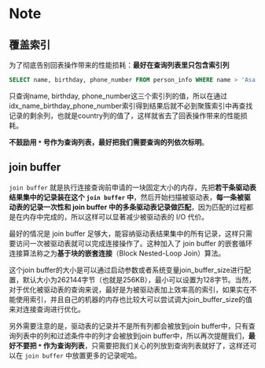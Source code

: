# Note

## 覆盖索引

为了彻底告别回表操作带来的性能损耗：**最好在查询列表里只包含索引列**

```sql
SELECT name, birthday, phone_number FROM person_info WHERE name > 'Asa' AND name < 'Barlow'
```

只查询name, birthday, phone_number这三个索引列的值，所以在通过idx_name_birthday_phone_number索引得到结果后就不必到聚簇索引中再查找记录的剩余列，也就是country列的值了，这样就省去了回表操作带来的性能损耗。

**不鼓励用 `*` 号作为查询列表，最好把我们需要查询的列依次标明**。

## join buffer

`join buffer` 就是执行连接查询前申请的一块固定大小的内存，先把**若干条驱动表结果集中的记录装在这个 `join buffer` 中**，然后开始扫描被驱动表，**每一条被驱动表的记录一次性和 join buffer 中的多条驱动表记录做匹配**，因为匹配的过程都是在内存中完成的，所以这样可以显著减少被驱动表的 I/O 代价。

最好的情况是 join buffer 足够大，能容纳驱动表结果集中的所有记录，这样只需要访问一次被驱动表就可以完成连接操作了。这种加入了 join buffer 的嵌套循环连接算法称之为**基于块的嵌套连接**（Block Nested-Loop Join）算法。

这个join buffer的大小是可以通过启动参数或者系统变量join_buffer_size进行配置，默认大小为262144字节（也就是256KB），最小可以设置为128字节。当然，对于优化被驱动表的查询来说，最好是为被驱动表加上效率高的索引，如果实在不能使用索引，并且自己的机器的内存也比较大可以尝试调大join_buffer_size的值来对连接查询进行优化。

另外需要注意的是，驱动表的记录并不是所有列都会被放到join buffer中，只有查询列表中的列和过滤条件中的列才会被放到join buffer中，所以再次提醒我们，**最好不要把 `*` 作为查询列表**，只需要把我们关心的列放到查询列表就好了，这样还可以在 `join buffer` 中放置更多的记录呢哈。
